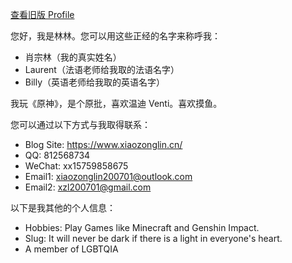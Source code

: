 [查看旧版 Profile](https://github.com/linlinzzo/linlinzzo/blob/dbe0616b1f9b6268b07c25cfa4bf8e31315ee869/README.md)

您好，我是林林。您可以用这些正经的名字来称呼我：

- 肖宗林（我的真实姓名）
- Laurent（法语老师给我取的法语名字）
- Billy（英语老师给我取的英语名字）

我玩《原神》，是个原批，喜欢温迪 Venti。喜欢摸鱼。

您可以通过以下方式与我取得联系：

- Blog Site: https://www.xiaozonglin.cn/
- QQ: 812568734
- WeChat: xx15759858675
- Email1: xiaozonglin200701@outlook.com
- Email2: xzl200701@gmail.com

以下是我其他的个人信息：

- Hobbies: Play Games like Minecraft and Genshin Impact.
- Slug: It will never be dark if there is a light in everyone's heart.
- A member of LGBTQIA
